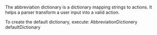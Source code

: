 The abbreviation dictionary is a dictionary mapping strings to actions. It helps a parser transform a user input into a valid action.

To create the default dictionary,  execute:
	AbbreviationDictionery defaultDictionary